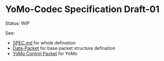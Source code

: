 # YoMo-Codec Specification Draft-01

Status: WIP

See:

+ [SPEC.md](SPEC.md) for whole defination
+ [Data-Packet](data-packet.md) for base packet structure defination
+ [YoMo Control Packet](control-packet) for YoMo

